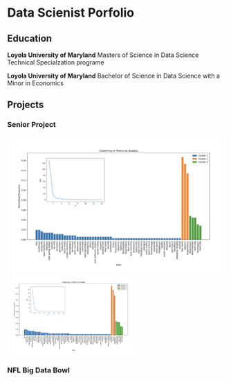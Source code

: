 # Data Scienist Porfolio

## Education 
**Loyola University of Maryland**
Masters of Science in Data Science Technical Specialzation programe

**Loyola University of Maryland**
Bachelor of Science in Data Science with a Minor in Economics 

## Projects

### Senior Project 
![Buddy Towns](/new-folder/Buddy_Towns.jpeg)
<img src="/new-folder/Buddy_Towns.jpeg" alt="Buddy Towns" width="300">

### NFL Big Data Bowl

